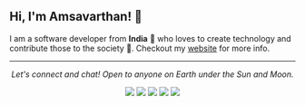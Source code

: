 ## Hi, I'm Amsavarthan! 👋

I am a software developer from **India** 💙 who loves to create technology and contribute those to the society 🌱. Checkout my [website](https://lvamsavarthan.github.io) for more info.

<hr>
<p align="center">
  <i>Let's connect and chat! Open to anyone on Earth under the Sun and Moon.</i>
	<p align="center">
		<a href="https://www.linkedin.com/in/lvamsavarthan/" alt="Linkedin"><img src="https://github.com/lvamsavarthan/lvamsavarthan/blob/master/readme/linkedin.png"></a>
    <a href="https://twitter.com/amsavarthanlv" alt="Twitter"><img src="https://github.com/lvamsavarthan/lvamsavarthan/blob/master/readme/twitter.png"></a>   
 <a href="https://www.instagram.com/lvamsavarthan" alt="Instagram"><img src="https://github.com/lvamsavarthan/lvamsavarthan/blob/master/readme/insta.png"></a>
 <a href="https://github.com/lvamsavarthan" alt="GitHub"><img src="https://github.com/lvamsavarthan/lvamsavarthan/blob/master/readme/github.png"></a>
 <a href="https://www.facebook.com/lvamsavarthan/" alt="Facebook"><img src="https://github.com/lvamsavarthan/lvamsavarthan/blob/master/readme/facebook.png"></a>
    </p>
</p>

